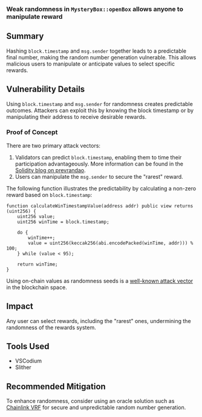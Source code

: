 ### Weak randomness in `MysteryBox::openBox` allows anyone to manipulate reward

## Summary
Hashing `block.timestamp` and `msg.sender` together leads to a predictable final number, making the random number generation vulnerable. This allows malicious users to manipulate or anticipate values to select specific rewards.

## Vulnerability Details
Using `block.timestamp` and `msg.sender` for randomness creates predictable outcomes. Attackers can exploit this by knowing the block timestamp or by manipulating their address to receive desirable rewards.

### Proof of Concept
There are two primary attack vectors:
1. Validators can predict `block.timestamp`, enabling them to time their participation advantageously. More information can be found in the [Solidity blog on prevrandao](https://soliditydeveloper.com/prevrandao).
2. Users can manipulate the `msg.sender` to secure the "rarest" reward.

The following function illustrates the predictability by calculating a non-zero reward based on `block.timestamp`:

```Solidity
function calculateWinTimestampValue(address addr) public view returns (uint256) {
    uint256 value;
    uint256 winTime = block.timestamp;
            
    do {
        winTime++;
        value = uint256(keccak256(abi.encodePacked(winTime, addr))) % 100;            
    } while (value < 95);

    return winTime;
}
```

Using on-chain values as randomness seeds is a [well-known attack vector](https://betterprogramming.pub/how-to-generate-truly-random-numbers-in-solidity-and-blockchain-9ced6472dbdf) in the blockchain space.

## Impact
Any user can select rewards, including the "rarest" ones, undermining the randomness of the rewards system.

## Tools Used
- VSCodium
- Slither

## Recommended Mitigation
To enhance randomness, consider using an oracle solution such as [Chainlink VRF](https://docs.chain.link/vrf/v2/introduction) for secure and unpredictable random number generation.
